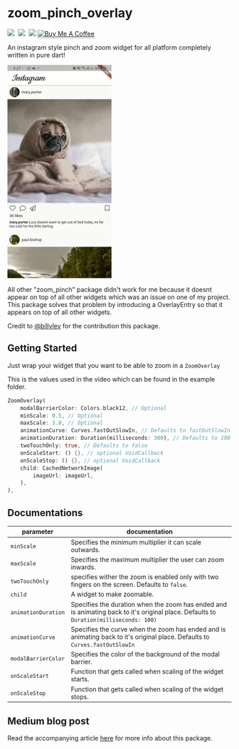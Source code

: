 # zoom_pinch_overlay

<img src="https://forthebadge.com/images/badges/built-with-love.svg" height="28px" />&nbsp;&nbsp;<img src="https://img.shields.io/badge/license-MIT-green?style=for-the-badge" height="28px" />&nbsp;&nbsp;<a href="https://pub.dev/packages/zoom_pinch_overlay"><img src="https://img.shields.io/pub/v/zoom_pinch_overlay.svg?style=for-the-badge" height="28px" /></a></a>
<a href="https://www.buymeacoffee.com/samuelong" target="_blank"><img src="https://i.imgur.com/aV6DDA7.png" alt="Buy Me A Coffee" style="height: 30px !important;width: 150px !important; box-shadow: 0px 3px 2px 0px rgba(190, 190, 190, 0.5) !important;-webkit-box-shadow: 0px 3px 2px 0px rgba(190, 190, 190, 0.5) !important;" > </a>

An instagram style pinch and zoom widget for all platform completely written in pure dart!

![](https://github.com/Mayb3Nots/zoom_pinch_overlay/blob/master/demo.webp)

All other "zoom_pinch" package didn't work for me because it doesnt appear on top of all other widgets which
was an issue on one of my project. This package solves that problem by introducing a OverlayEntry so that it appears on top
of all other widgets.

Credit to [@billylev](https://github.com/billylev) for the contribution this package.

## Getting Started

Just wrap your widget that you want to be able to zoom in a `ZoomOverlay`

This is the values used in the video which can be found in the example folder.

```dart
ZoomOverlay(
    modalBarrierColor: Colors.black12, // Optional
    minScale: 0.5, // Optional
    maxScale: 3.0, // Optional
    animationCurve: Curves.fastOutSlowIn, // Defaults to fastOutSlowIn which mimics IOS instagram behavior
    animationDuration: Duration(milliseconds: 300), // Defaults to 100 Milliseconds. Recommended duration is 300 milliseconds for Curves.fastOutSlowIn
    twoTouchOnly: true, // Defaults to false
    onScaleStart: () {}, // optional VoidCallback
    onScaleStop: () {}, // optional VoidCallback
    child: CachedNetworkImage(
        imageUrl: imageUrl,
    ),
),
```

## Documentations

| parameter           | documentation                                                                                                                          |
| ------------------- | -------------------------------------------------------------------------------------------------------------------------------------- |
| `minScale`          | Specifies the minimum multiplier it can scale outwards.                                                                                |
| `maxScale`          | Specifies the maximum multiplier the user can zoom inwards.                                                                            |
| `twoTouchOnly`      | specifies wither the zoom is enabled only with two fingers on the screen. Defaults to `false`.                                         |
| `child`             | A widget to make zoomable.                                                                                                             |
| `animationDuration` | Specifies the duration when the zoom has ended and is animating back to it's original place. Defaults to `Duration(milliseconds: 100)` |
| `animationCurve`    | Specifies the curve when the zoom has ended and is animating back to it's original place. Defaults to `Curves.fastOutSlowIn`           |
| `modalBarrierColor` | Specifies the color of the background of the modal barrier.                                                                            |
| `onScaleStart`      | Function that gets called when scaling of the widget starts.                                                                           |
| `onScaleStop`       | Function that gets called when scaling of the widget stops.                                                                            |

## Medium blog post

Read the accompanying article [here](https://billyleverington.medium.com/building-instagrams-pinch-zoom-and-drag-a-photo-in-flutter-110f29a79bb7) for more info about this package.
